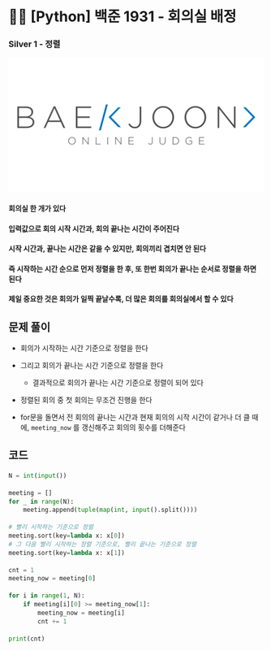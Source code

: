 # 🧑‍💻 [Python] 백준 1931 - 회의실 배정

### Silver 1 - 정렬

<img src="백준_1931.assets/boj-og.png" alt="boj-og" style="zoom:50%;" />

#### 회의실 한 개가 있다

#### 입력값으로 회의 시작 시간과, 회의 끝나는 시간이 주어진다

#### 시작 시간과, 끝나는 시간은 같을 수 있지만, 회의끼리 겹치면 안 된다

#### 즉 시작하는 시간 순으로 먼저 정렬을 한 후, 또 한번 회의가 끝나는 순서로 정렬을 하면 된다

#### 제일 중요한 것은 회의가 일찍 끝날수록, 더 많은 회의를 회의실에서 할 수 있다





## 문제 풀이

- 회의가 시작하는 시간 기준으로 정렬을 한다
- 그리고 회의가 끝나는 시간 기준으로 정렬을 한다
  - 결과적으로 회의가 끝나는 시간 기준으로 정렬이 되어 있다

- 정렬된 회의 중 첫 회의는 무조건 진행을 한다
- for문을 돌면서 전 회의의 끝나는 시간과 현재 회의의 시작 시간이 같거나 더 클 때에, `meeting_now` 를 갱신해주고 회의의 횟수를 더해준다



## 코드

```python
N = int(input())

meeting = []
for _ in range(N):
    meeting.append(tuple(map(int, input().split())))

# 빨리 시작하는 기준으로 정렬
meeting.sort(key=lambda x: x[0])
# 그 다음 빨리 시작하는 정렬 기준으로, 빨리 끝나는 기준으로 정렬
meeting.sort(key=lambda x: x[1])

cnt = 1
meeting_now = meeting[0]

for i in range(1, N):
    if meeting[i][0] >= meeting_now[1]:
        meeting_now = meeting[i]
        cnt += 1

print(cnt)
```
